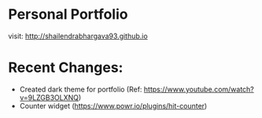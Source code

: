 # Personal Portfolio


visit: http://shailendrabhargava93.github.io

# Recent Changes:
  - Created dark theme for portfolio (Ref: https://www.youtube.com/watch?v=9LZGB3OLXNQ)
  - Counter widget (https://www.powr.io/plugins/hit-counter)
